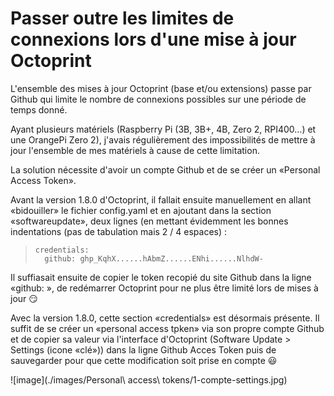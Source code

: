 # Passer outre les limites de connexions lors d'une mise à jour Octoprint

L'ensemble des mises à jour Octoprint (base et/ou extensions) passe par Github qui limite le nombre de connexions possibles sur une période de temps donné.

Ayant plusieurs matériels (Raspberry Pi (3B, 3B+, 4B, Zero 2, RPI400…) et une OrangePi Zero 2), j'avais régulièrement des impossibilités de mettre à jour l'ensemble de mes matériels à cause de cette limitation. 

La solution nécessite d'avoir un compte Github et de se créer un «Personal Access Token».
 
Avant la version 1.8.0 d'Octoprint, il fallait ensuite manuellement en allant «bidouiller» le fichier config.yaml et en ajoutant dans la section «softwareupdate», deux lignes (en mettant évidemment les bonnes indentations (pas de tabulation mais 2 / 4 espaces) :

 >     credentials:
 >       github: ghp_KqhX......hAbmZ......ENhi......NlhdW-
 
Il suffiasait ensuite de copier le token recopié du site Github dans la ligne «github: », de redémarrer Octoprint pour ne plus être limité lors de mises à jour :smirk:

Avec la version 1.8.0, cette section «credentials» est désormais présente. Il suffit de se créer un «personal access tpken» via son propre compte Github et de copier sa valeur via l'interface d'Octoprint (Software Update > Settings (icone «clé»)) dans la ligne Github Acces Token puis de sauvegarder pour que cette modification soit prise en compte :smiley:


![image](./images/Personal\ access\ tokens/1-compte-settings.jpg)

